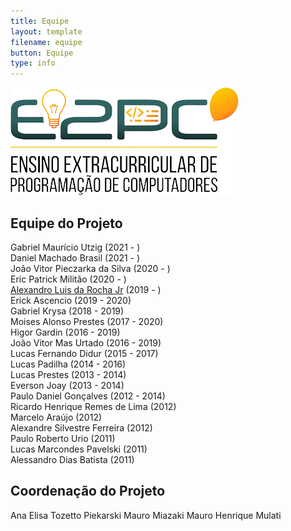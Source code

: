 ```yaml
---
title: Equipe
layout: template
filename: equipe
button: Equipe
type: info
---
```

![](../assets/images/logo_e2pc.png) 
## Equipe do Projeto  
Gabriel Maurício Utzig (2021 - )  
Daniel Machado Brasil (2021 - )  
João Vitor Pieczarka da Silva (2020 - )    
Eric Patrick Militão (2020 - )  
[Alexandro Luis da Rocha Jr] (2019 - )  
Erick Ascencio (2019 - 2020)  
Gabriel Krysa (2018 - 2019)  
Moises Alonso Prestes (2017 - 2020)  
Higor Gardin (2016 - 2019)    
João Vitor Mas Urtado (2016 - 2019)  
Lucas Fernando Didur (2015 - 2017)  
Lucas Padilha (2014 - 2016)  
Lucas Prestes (2013 - 2014)  
Everson Joay (2013 - 2014)  
Paulo Daniel Gonçalves (2012 - 2014)  
Ricardo Henrique Remes de Lima (2012)  
Marcelo Araújo (2012)  
Alexandre Silvestre Ferreira (2012)  
Paulo Roberto Urio (2011)  
Lucas Marcondes Pavelski (2011)  
Alessandro Dias Batista (2011)  

## Coordenação do Projeto 
Ana Elisa Tozetto Piekarski
Mauro Miazaki
Mauro Henrique Mulati

[Alexandro Luis da Rocha Jr]: https://alexandroluis.github.io/Portfolio/
